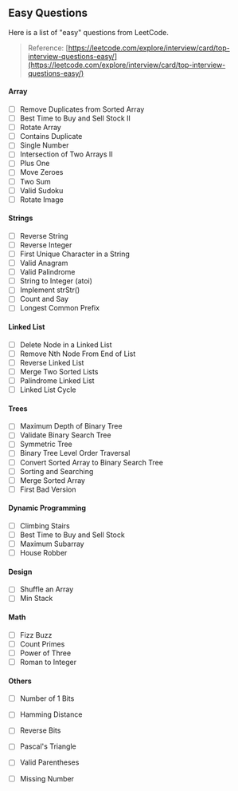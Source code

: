 ## Easy Questions

Here is a list of "easy" questions from LeetCode.

> Reference: [https://leetcode.com/explore/interview/card/top-interview-questions-easy/](https://leetcode.com/explore/interview/card/top-interview-questions-easy/)

#### **Array**

* [ ] Remove Duplicates from Sorted Array
* [ ] Best Time to Buy and Sell Stock II
* [ ] Rotate Array
* [ ] Contains Duplicate
* [ ] Single Number
* [ ] Intersection of Two Arrays II
* [ ] Plus One
* [ ] Move Zeroes
* [ ] Two Sum
* [ ] Valid Sudoku
* [ ] Rotate Image

#### **Strings**

* [ ] Reverse String
* [ ] Reverse Integer
* [ ] First Unique Character in a String
* [ ] Valid Anagram
* [ ] Valid Palindrome
* [ ] String to Integer \(atoi\)
* [ ] Implement strStr\(\)
* [ ] Count and Say
* [ ] Longest Common Prefix

#### **Linked List**

* [ ] Delete Node in a Linked List
* [ ] Remove Nth Node From End of List
* [ ] Reverse Linked List
* [ ] Merge Two Sorted Lists
* [ ] Palindrome Linked List
* [ ] Linked List Cycle

#### **Trees**

* [ ] Maximum Depth of Binary Tree
* [ ] Validate Binary Search Tree
* [ ] Symmetric Tree
* [ ] Binary Tree Level Order Traversal
* [ ] Convert Sorted Array to Binary Search Tree
* [ ] Sorting and Searching
* [ ] Merge Sorted Array
* [ ] First Bad Version

#### **Dynamic Programming**

* [ ] Climbing Stairs
* [ ] Best Time to Buy and Sell Stock
* [ ] Maximum Subarray
* [ ] House Robber

#### **Design**

* [ ] Shuffle an Array
* [ ] Min Stack

#### **Math**

* [ ] Fizz Buzz
* [ ] Count Primes
* [ ] Power of Three
* [ ] Roman to Integer

#### **Others**

* [ ] Number of 1 Bits
* [ ] Hamming Distance
* [ ] Reverse Bits
* [ ] Pascal's Triangle
* [ ] Valid Parentheses
* [ ] Missing Number



